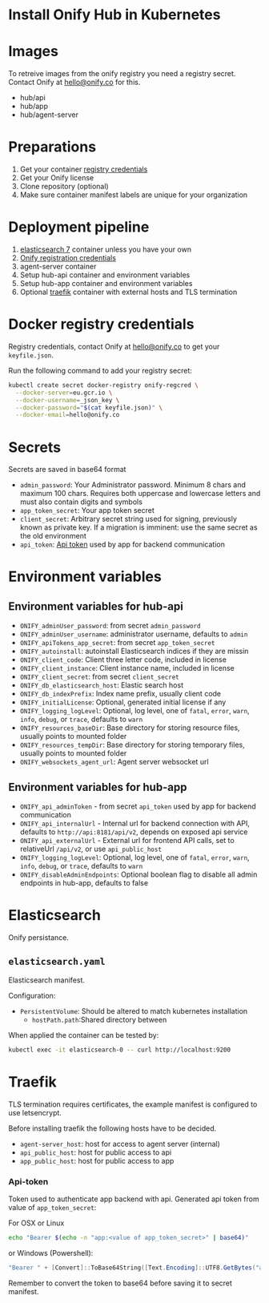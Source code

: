 Install Onify Hub in Kubernetes
===============================

# Images

To retreive images from the onify registry you need a registry secret. Contact Onify at hello@onify.co for this.

* hub/api
* hub/app
* hub/agent-server

# Preparations

1. Get your container [registry credentials](#docker-registry-credentials)
2. Get your Onify license
3. Clone repository (optional)
4. Make sure container manifest labels are unique for your organization

# Deployment pipeline

1. [elasticsearch 7](#elasticsearch) container unless you have your own
2. [Onify registration credentials](#docker-registry-credentials)
2. agent-server container
3. Setup hub-api container and environment variables
4. Setup hub-app container and environment variables
5. Optional [traefik](#traefic) container with external hosts and TLS termination

# Docker registry credentials

Registry credentials, contact Onify at hello@onify.co to get your `keyfile.json`.

Run the following command to add your registry secret:

```sh
kubectl create secret docker-registry onify-regcred \
  --docker-server=eu.gcr.io \
  --docker-username=_json_key \
  --docker-password="$(cat keyfile.json)" \
  --docker-email=hello@onify.co
```

# Secrets

Secrets are saved in base64 format

- `admin_password`: Your Administrator password. Minimum 8 chars and maximum 100 chars. Requires both uppercase and lowercase letters and must also contain digits and symbols
- `app_token_secret`: Your app token secret
- `client_secret`: Arbitrary secret string used for signing, previously known as private key. If a migration is imminent: use the same secret as the old environment
- `api_token`: [Api token](#api-token) used by app for backend communication

# Environment variables

## Environment variables for hub-api

- `ONIFY_adminUser_password`: from secret `admin_password`
- `ONIFY_adminUser_username`: administrator username, defaults to `admin`
- `ONIFY_apiTokens_app_secret`: from secret `app_token_secret`
- `ONIFY_autoinstall`: autoinstall Elasticsearch indices if they are missin
- `ONIFY_client_code`: Client three letter code, included in license
- `ONIFY_client_instance`: Client instance name, included in license
- `ONIFY_client_secret`: from secret `client_secret`
- `ONIFY_db_elasticsearch_host`: Elastic search host
- `ONIFY_db_indexPrefix`: Index name prefix, usually client code
- `ONIFY_initialLicense`: Optional, generated initial license if any
- `ONIFY_logging_logLevel`: Optional, log level, one of `fatal`, `error`, `warn`, `info`, `debug`, or `trace`, defaults to `warn`
- `ONIFY_resources_baseDir`: Base directory for storing resource files, usually points to mounted folder
- `ONIFY_resources_tempDir`: Base directory for storing temporary files, usually points to mounted folder
- `ONIFY_websockets_agent_url`: Agent server websocket url

## Environment variables for hub-app

* `ONIFY_api_adminToken` - from secret `api_token` used by app for backend communication
* `ONIFY_api_internalUrl` - Internal url for backend connection with API, defaults to `http://api:8181/api/v2`, depends on exposed api service
* `ONIFY_api_externalUrl` - External url for frontend API calls, set to relativeUrl `/api/v2`, or use `api_public_host`
* `ONIFY_logging_logLevel`: Optional, log level, one of `fatal`, `error`, `warn`, `info`, `debug`, or `trace`, defaults to `warn`
* `ONIFY_disableAdminEndpoints`: Optional boolean flag to disable all admin endpoints in hub-app, defaults to false

# Elasticsearch

Onify persistance.

## `elasticsearch.yaml`

Elasticsearch manifest.

Configuration:
- `PersistentVolume`: Should be altered to match kubernetes installation
  - `hostPath.path`:Shared directory between

When applied the container can be tested by:

```sh
kubectl exec -it elasticsearch-0 -- curl http://localhost:9200
```

# Traefik

TLS termination requires certificates, the example manifest is configured to use letsencrypt.

Before installing traefik the following hosts have to be decided.

- `agent-server_host`: host for access to agent server (internal)
- `api_public_host`: host for public access to api
- `app_public_host`: host for public access to app

### Api-token

Token used to authenticate app backend with api. Generated api token from value of `app_token_secret`:

For OSX or Linux
```sh
echo "Bearer $(echo -n "app:<value of app_token_secret>" | base64)"
```

or Windows (Powershell):
```powershell
"Bearer " + [Convert]::ToBase64String([Text.Encoding]::UTF8.GetBytes("app:<value of app_token_secret>"))
```

Remember to convert the token to base64 before saving it to secret manifest.
